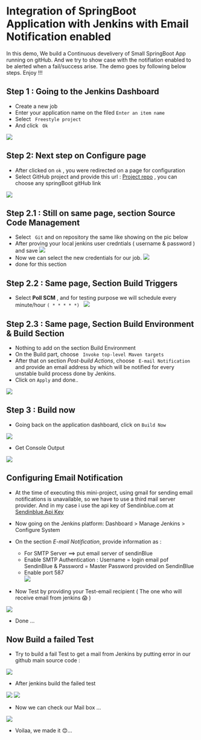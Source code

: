 # Integration of SpringBoot Application with Jenkins with Email Notification enabled
In this demo, We build a Continuous develivery of Small SpringBoot App running on gitHub. And we try to show case with the notifiation enabled to be alerted when a fail/success arise.
The demo goes by following below steps. Enjoy !!!

## Step 1 : Going to the Jenkins Dashboard 
- Create a new job 
- Enter your application name on the filed `Enter an item name` 
- Select `` Freestyle project``
- And click `` Ok``

![](https://github.com/Tcarters/jenkinsEssentialForDev/blob/master/Screenshots/pic1.png)

## Step 2: Next step on Configure page
- After clicked on `ok` , you were redirected on a page for configuration 
- Select GitHub project and provide this url : [Project repo](https://github.com/Tcarters/HelloSpringJenkins) , you can choose any springBoot gitHub link

![](https://github.com/Tcarters/jenkinsEssentialForDev/blob/master/Screenshots/pic2-Configure.png)

## Step 2.1 :  Still on same page, section Source Code Management
- Select `` Git`` and on repository the same like showing on the pic below
- After proving your local jenkins user credntials ( username & password ) and save
        ![](pic3.0 )
- Now we can select the new credentials for our job.
    ![](https://github.com/Tcarters/jenkinsEssentialForDev/blob/master/Screenshots/pic3.0-avant3.png)
- done for this section 

## Step 2.2 : Same page, Section Build Triggers
- Select **Poll SCM** , and for testing purpose we will schedule every minute/hour `( * * * * *) ` 
  ![](https://github.com/Tcarters/jenkinsEssentialForDev/blob/master/Screenshots/pic4-correc.png)

## Step 2.3 : Same page, Section Build Environment & Build Section

- Nothing to add on the section Build Environment
- On the Build part, choose ` Invoke top-level Maven targets`
- After that on section *Post-build Actions*, choose `` E-mail Notification`` and provide an email address by which will be notified for every unstable build process done by Jenkins.
- Click on ``Apply`` and done..

![](https://github.com/Tcarters/jenkinsEssentialForDev/blob/master/Screenshots/pic5.png)

## Step 3 : Build now
- Going back on the application dashboard, click on `Build Now` 

![](https://github.com/Tcarters/jenkinsEssentialForDev/blob/master/Screenshots/pic6-building.png)

- Get Console Output

![](https://github.com/Tcarters/jenkinsEssentialForDev/blob/master/Screenshots/pic7-succes-withoutEmail.png)


## Configuring Email Notification
- At the time of executing this mini-project, using gmail for sending email notifications is unavailable, so we have to use a third mail server provider. And in my case i use the api key of Sendinblue.com at [Sendinblue Api Key](https://app.sendinblue.com/settings/keys/smtp)

- Now going on the Jenkins platform: Dashboard > Manage Jenkins > Configure System
- On the section *E-mail Notification*, provide information as :
  * For SMTP Server ==> put email server of sendinBlue
  * Enable SMTP Authentication : Username = login email pof SendinBlue & Password = Master Password provided on SendinBlue 
  * Enable port 587   
![](https://github.com/Tcarters/jenkinsEssentialForDev/blob/master/Screenshots/pic8-SendBlue.png)

- Now Test by providing your Test-email recipient ( The one who will receive email from jenkins :scream: )

![](https://github.com/Tcarters/jenkinsEssentialForDev/blob/master/Screenshots/pic8-Email-conf.png)
- Done ... 


## Now Build a failed Test
- Try to build a fail Test to get a mail from Jenkins by putting error in our github main source code :

![](https://github.com/Tcarters/jenkinsEssentialForDev/blob/master/Screenshots/pic9-1gitFail.png)

- After jenkins build the failed test

![](https://github.com/Tcarters/jenkinsEssentialForDev/blob/master/Screenshots/pic10-failtest.png)
![](https://github.com/Tcarters/jenkinsEssentialForDev/blob/master/Screenshots/pic10-Fail2.png)

- Now we can check our Mail box ...

![](https://github.com/Tcarters/jenkinsEssentialForDev/blob/master/Screenshots/pic9-Email-forFailBuild.png)

- Voilaa, we made it :blush:... 
